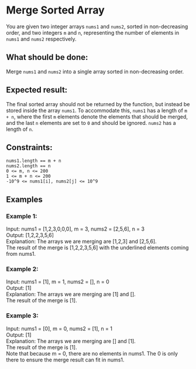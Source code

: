 ﻿# Merge Sorted Array

You are given two integer arrays `nums1` and `nums2`, sorted in non-decreasing order, 
and two integers `m` and `n`, representing the number of elements in `nums1` and `nums2` respectively.

## What should be done:

Merge `nums1` and `nums2` into a single array sorted in non-decreasing order.

## Expected result:

The final sorted array should not be returned by the function, but instead be stored inside the array `nums1`. 
To accommodate this, `nums1` has a length of `m + n`, where the first `m` elements denote the elements that should be merged, 
and the last `n` elements are set to `0` and should be ignored. `nums2` has a length of `n`.

## Constraints:

`nums1.length == m + n`  
`nums2.length == n`  
`0 <= m, n <= 200`  
`1 <= m + n <= 200`  
`-10^9 <= nums1[i], nums2[j] <= 10^9`  

## Examples

### Example 1:

Input: nums1 = [1,2,3,0,0,0], m = 3, nums2 = [2,5,6], n = 3  
Output: [1,2,2,3,5,6]  
Explanation: The arrays we are merging are [1,2,3] and [2,5,6].  
The result of the merge is [1,2,2,3,5,6] with the underlined elements coming from nums1.  

### Example 2:

Input: nums1 = [1], m = 1, nums2 = [], n = 0  
Output: [1]  
Explanation: The arrays we are merging are [1] and [].  
The result of the merge is [1].  

### Example 3:

Input: nums1 = [0], m = 0, nums2 = [1], n = 1  
Output: [1]  
Explanation: The arrays we are merging are [] and [1].  
The result of the merge is [1].  
Note that because m = 0, there are no elements in nums1. The 0 is only there to ensure the merge result can fit in nums1.  